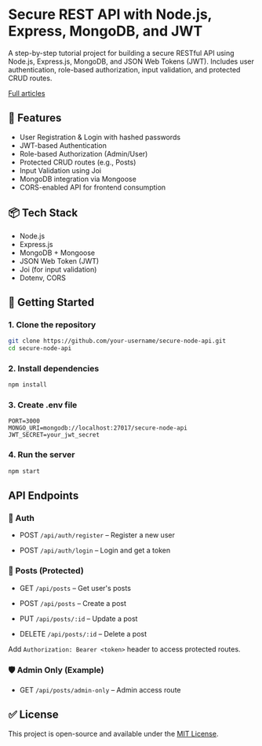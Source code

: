 # Secure REST API with Node.js, Express, MongoDB, and JWT

A step-by-step tutorial project for building a secure RESTful API using Node.js, Express.js, MongoDB, and JSON Web Tokens (JWT). Includes user authentication, role-based authorization, input validation, and protected CRUD routes.

[Full articles]()

## 🔐 Features

- User Registration & Login with hashed passwords
- JWT-based Authentication
- Role-based Authorization (Admin/User)
- Protected CRUD routes (e.g., Posts)
- Input Validation using Joi
- MongoDB integration via Mongoose
- CORS-enabled API for frontend consumption

## 📦 Tech Stack

- Node.js
- Express.js
- MongoDB + Mongoose
- JSON Web Token (JWT)
- Joi (for input validation)
- Dotenv, CORS

## 🚀 Getting Started

### 1. Clone the repository

```bash
git clone https://github.com/your-username/secure-node-api.git
cd secure-node-api
```

### 2. Install dependencies

```bash
npm install
```

### 3. Create .env file

```env
PORT=3000
MONGO_URI=mongodb://localhost:27017/secure-node-api
JWT_SECRET=your_jwt_secret
```

### 4. Run the server

```bash
npm start
```

## API Endpoints

### 🔑 Auth

* POST ```/api/auth/register``` – Register a new user

* POST ```/api/auth/login``` – Login and get a token

### 📝 Posts (Protected)
* GET ```/api/posts``` – Get user's posts

* POST ```/api/posts``` – Create a post

* PUT ```/api/posts/:id``` – Update a post

* DELETE ```/api/posts/:id``` – Delete a post

Add ```Authorization: Bearer <token>``` header to access protected routes.

### 🛡 Admin Only (Example)

* GET ```/api/posts/admin-only``` – Admin access route


## ✅ License
This project is open-source and available under the [MIT License](LICENSE).